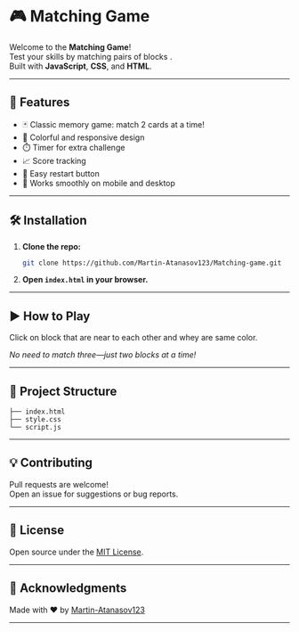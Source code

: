 

# 🎮 Matching Game

Welcome to the **Matching Game**!  
Test your  skills by matching pairs of blocks .  
Built with **JavaScript**, **CSS**, and **HTML**.

---

## 🚀 Features

- 🃏 Classic memory game: match 2 cards at a time!
- 🎨 Colorful and responsive design
- ⏱️ Timer for extra challenge
- 📈 Score tracking
- 🔄 Easy restart button
- 📱 Works smoothly on mobile and desktop

---

## 🛠️ Installation

1. **Clone the repo:**
   ```bash
   git clone https://github.com/Martin-Atanasov123/Matching-game.git
   ```
2. **Open `index.html` in your browser.**

---

## ▶️ How to Play

Click on block that are near to each other and whey are same color.

_No need to match three—just two blocks at a time!_

---

## 📁 Project Structure

```
├── index.html
├── style.css
└── script.js
```

---

## 💡 Contributing

Pull requests are welcome!  
Open an issue for suggestions or bug reports.

---

## 🤝 License

Open source under the [MIT License](LICENSE).

---

## 🙏 Acknowledgments

Made with ❤️ by [Martin-Atanasov123](https://github.com/Martin-Atanasov123)

---
